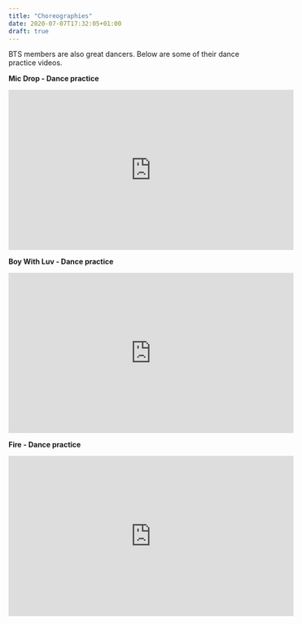 ```yaml
---
title: "Choreographies"
date: 2020-07-07T17:32:05+01:00
draft: true
---
```


BTS members are also great dancers. Below are some of their dance practice videos.

**Mic Drop - Dance practice**
<iframe width="560" height="315" src="https://www.youtube.com/embed/eRkpkveBWyo" frameborder="0" allow="accelerometer; autoplay; encrypted-media; gyroscope; picture-in-picture" allowfullscreen></iframe>

**Boy With Luv - Dance practice**
<iframe width="560" height="315" src="https://www.youtube.com/embed/CzvfbRbEjww" frameborder="0" allow="accelerometer; autoplay; encrypted-media; gyroscope; picture-in-picture" allowfullscreen></iframe>

**Fire - Dance practice**
<iframe width="560" height="315" src="https://www.youtube.com/embed/sWuYspuN6U8" frameborder="0" allow="accelerometer; autoplay; encrypted-media; gyroscope; picture-in-picture" allowfullscreen></iframe>